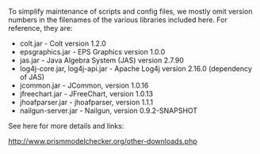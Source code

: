 To simplify maintenance of scripts and config files, we mostly omit version numbers in the filenames of the various libraries included here. For reference, they are:

* colt.jar - Colt version 1.2.0
* epsgraphics.jar - EPS Graphics version 1.0.0
* jas.jar - Java Algebra System (JAS) version 2.7.90
* log4j-core.jar, log4j-api.jar - Apache Log4j version 2.16.0 (dependency of JAS)
* jcommon.jar - JCommon, version 1.0.16
* jfreechart.jar - JFreeChart, version 1.0.13
* jhoafparser.jar - jhoafparser, version 1.1.1
* nailgun-server.jar - Nailgun, version 0.9.2-SNAPSHOT

See here for more details and links:

http://www.prismmodelchecker.org/other-downloads.php
